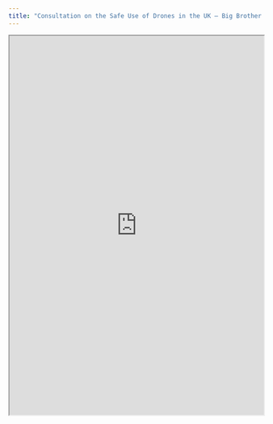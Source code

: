 ```yaml
---
title: "Consultation on the Safe Use of Drones in the UK – Big Brother Watch Response"
---
```




<iframe height="750" width="100%" src="https://ewelton.github.io/ktest/wiki.html#Consultation%20on%20the%20Safe%20Use%20of%20Drones%20in%20the%20UK%20%E2%80%93%20Big%20Brother%20Watch%20Response"></iframe>
